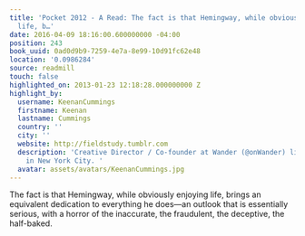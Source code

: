 ```yaml
---
title: 'Pocket 2012 - A Read: The fact is that Hemingway, while obviously enjoying
  life, b…'
date: 2016-04-09 18:16:00.600000000 -04:00
position: 243
book_uuid: 0ad0d9b9-7259-4e7a-8e99-10d91fc62e48
location: '0.0986284'
source: readmill
touch: false
highlighted_on: 2013-01-23 12:18:28.000000000 Z
highlight_by:
  username: KeenanCummings
  firstname: Keenan
  lastname: Cummings
  country: ''
  city: ''
  website: http://fieldstudy.tumblr.com
  description: 'Creative Director / Co-founder at Wander (@onWander) living and working
    in New York City. '
  avatar: assets/avatars/KeenanCummings.jpg
---
```


The fact is that Hemingway, while obviously enjoying life, brings an equivalent dedication to everything he does—an outlook that is essentially serious, with a horror of the inaccurate, the fraudulent, the deceptive, the half-baked.